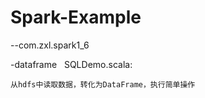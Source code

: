 # Spark-Example

--com.zxl.spark1_6
  
  -dataframe
  
    SQLDemo.scala:
    
    从hdfs中读取数据，转化为DataFrame，执行简单操作
